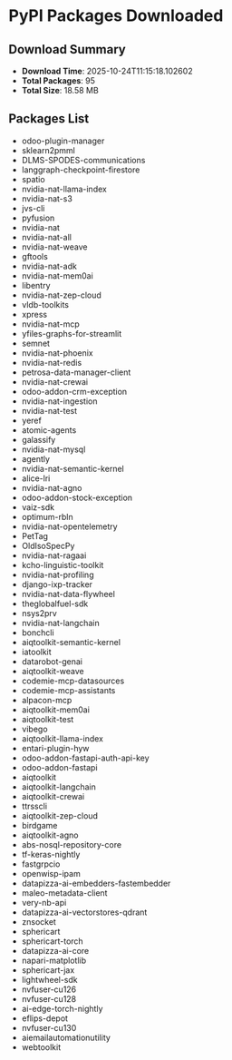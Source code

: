 # PyPI Packages Downloaded

## Download Summary
- **Download Time**: 2025-10-24T11:15:18.102602
- **Total Packages**: 95
- **Total Size**: 18.58 MB

## Packages List
- odoo-plugin-manager
- sklearn2pmml
- DLMS-SPODES-communications
- langgraph-checkpoint-firestore
- spatio
- nvidia-nat-llama-index
- nvidia-nat-s3
- jvs-cli
- pyfusion
- nvidia-nat
- nvidia-nat-all
- nvidia-nat-weave
- gftools
- nvidia-nat-adk
- nvidia-nat-mem0ai
- libentry
- nvidia-nat-zep-cloud
- vldb-toolkits
- xpress
- nvidia-nat-mcp
- yfiles-graphs-for-streamlit
- semnet
- nvidia-nat-phoenix
- nvidia-nat-redis
- petrosa-data-manager-client
- nvidia-nat-crewai
- odoo-addon-crm-exception
- nvidia-nat-ingestion
- nvidia-nat-test
- yeref
- atomic-agents
- galassify
- nvidia-nat-mysql
- agently
- nvidia-nat-semantic-kernel
- alice-lri
- nvidia-nat-agno
- odoo-addon-stock-exception
- vaiz-sdk
- optimum-rbln
- nvidia-nat-opentelemetry
- PetTag
- OldIsoSpecPy
- nvidia-nat-ragaai
- kcho-linguistic-toolkit
- nvidia-nat-profiling
- django-ixp-tracker
- nvidia-nat-data-flywheel
- theglobalfuel-sdk
- nsys2prv
- nvidia-nat-langchain
- bonchcli
- aiqtoolkit-semantic-kernel
- iatoolkit
- datarobot-genai
- aiqtoolkit-weave
- codemie-mcp-datasources
- codemie-mcp-assistants
- alpacon-mcp
- aiqtoolkit-mem0ai
- aiqtoolkit-test
- vibego
- aiqtoolkit-llama-index
- entari-plugin-hyw
- odoo-addon-fastapi-auth-api-key
- odoo-addon-fastapi
- aiqtoolkit
- aiqtoolkit-langchain
- aiqtoolkit-crewai
- ttrsscli
- aiqtoolkit-zep-cloud
- birdgame
- aiqtoolkit-agno
- abs-nosql-repository-core
- tf-keras-nightly
- fastgrpcio
- openwisp-ipam
- datapizza-ai-embedders-fastembedder
- maleo-metadata-client
- very-nb-api
- datapizza-ai-vectorstores-qdrant
- znsocket
- sphericart
- sphericart-torch
- datapizza-ai-core
- napari-matplotlib
- sphericart-jax
- lightwheel-sdk
- nvfuser-cu126
- nvfuser-cu128
- ai-edge-torch-nightly
- eflips-depot
- nvfuser-cu130
- aiemailautomationutility
- webtoolkit
